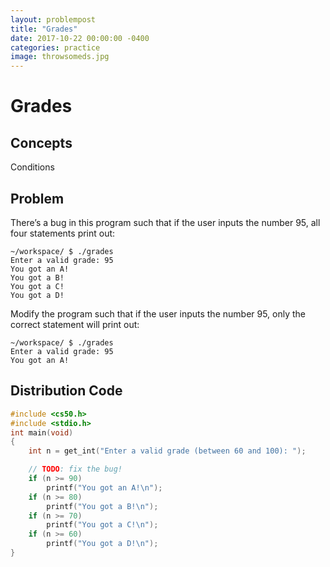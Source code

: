 ```yaml
---
layout: problempost
title: "Grades"
date: 2017-10-22 00:00:00 -0400
categories: practice
image: throwsomeds.jpg
---
```


# Grades

## Concepts

Conditions

## Problem
There’s a bug in this program such that if the user inputs the number 95, all four statements print out:

```
~/workspace/ $ ./grades
Enter a valid grade: 95
You got an A!
You got a B!
You got a C!
You got a D!
```

Modify the program such that if the user inputs the number 95, only the correct statement will print out:
```
~/workspace/ $ ./grades
Enter a valid grade: 95
You got an A!
```

## Distribution Code
```c
#include <cs50.h>
#include <stdio.h>
int main(void)
{
    int n = get_int("Enter a valid grade (between 60 and 100): ");

    // TODO: fix the bug!
    if (n >= 90)
        printf("You got an A!\n");
    if (n >= 80)
        printf("You got a B!\n");
    if (n >= 70)
        printf("You got a C!\n");
    if (n >= 60)
        printf("You got a D!\n");
}
```
